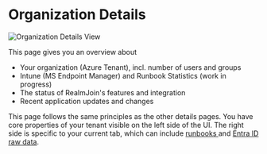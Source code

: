 # Organization Details

![Organization Details View](<../.gitbook/assets/2022-02-07 RJ ORG.png>)

This page gives you an overview about&#x20;

* Your organization (Azure Tenant), incl. number of users and groups
* Intune (MS Endpoint Manager) and Runbook Statistics (work in progress)
* The status of RealmJoin's features and integration
* Recent application updates and changes

This page follows the same principles as the other details pages. You have core properties of your tenant visible on the left side of the UI. The right side is specific to your current tab, which can include [runbooks ](user-group-device-management.md#runbooks)and [Entra ID raw data](user-group-device-management.md#data-sources).

